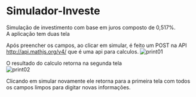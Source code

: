 # Simulador-Investe  
  
  
Simulação de investimento com base em juros composto de 0,517%.  
A aplicação tem duas tela   
  
Após preencher os campos, ao clicar em simular, é feito um POST na API http://api.mathjs.org/v4/ que é uma api para calculos.
![print01](https://user-images.githubusercontent.com/56805229/81838850-1c52cc80-951d-11ea-8a06-912ee44767c3.png)  
  

O resultado do calculo retorna na segunda tela  
![print02](https://user-images.githubusercontent.com/56805229/81838866-22e14400-951d-11ea-8484-085a3dfc5012.png)  

Clicando em simular novamente ele retorna para a primeira tela com todos os campos limpos para digitar novas informações.
